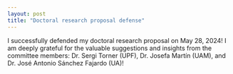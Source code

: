 ```yaml
---
layout: post
title: "Doctoral research proposal defense"
---
```


I successfully defended my doctoral research proposal on May 28, 2024! I am deeply grateful for the valuable suggestions and insights from the committee members: Dr. Sergi Torner (UPF), Dr. Josefa Martín (UAM), and Dr. José Antonio Sánchez Fajardo (UA)!
